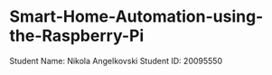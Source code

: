 # Smart-Home-Automation-using-the-Raspberry-Pi
Student Name: Nikola Angelkovski
Student ID: 20095550
